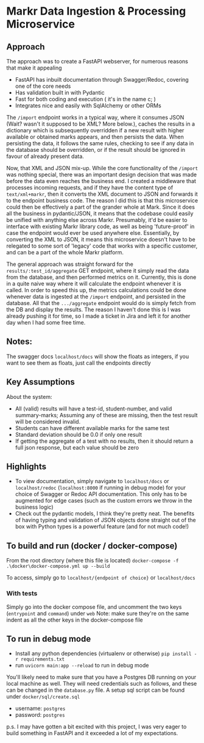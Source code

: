# Markr Data Ingestion & Processing Microservice

## Approach
The approach was to create a FastAPI webserver, for numerous reasons that make it appealing
- FastAPI has inbuilt documentation through Swagger/Redoc, covering one of the core needs
- Has validation built in with Pydantic
- Fast for both coding and execution ( it's in the name c; )
- Integrates nice and easily with SqlAlchemy or other ORMs

The `/import` endpoint works in a typical way, where it consumes JSON (Wait? wasn't it supposed to be XML? More below.), caches the results in a dictionary which is subsequently overridden if a new result with higher available or obtained marks appears, and then persists the data. When persisting the data, it follows the same rules, checking to see if any data in the database should be overridden, or if the result should be ignored in favour of already present data.

Now, that XML and JSON mix-up. While the core functionality of the `/import` was nothing special, there was an important design decision that was made before the data even reaches the business end. I created a middleware that processes incoming requests, and if they have the content type of `text/xml+markr`, then it converts the XML document to JSON and forwards it to the endpoint business code. The reason I did this is that this microservice could then be effectively a part of the grander whole at Mark. Since it does all the business in pydantic/JSON, it means that the codebase could easily be unified with anything else across Markr. Presumably, it'd be easier to interface with existing Markr library code, as well as being 'future-proof' in case the endpoint would ever be used anywhere else. Essentially, by converting the XML to JSON, it means this microservice doesn't have to be relegated to some sort of 'legacy' code that works with a specific customer, and can be a part of the whole Markr platform. 

The general approach was straight forward for the `results/:test_id/aggregate` GET endpoint, where it simply read the data from the database, and then performed metrics on it. Currently, this is done in a quite naive way where it will calculate the endpoint whenever it is called. In order to speed this up, the metrics calculations could be done whenever data is ingested at the `/import` endpoint, and persisted in the database. All that the `.../aggregate` endpoint would do is simply fetch from the DB and display the results. The reason I haven't done this is I was already pushing it for time, so I made a ticket in Jira and left it for another day when I had some free time.

## Notes:
The swagger docs `localhost/docs` will show the floats as integers, if you want to see them as floats, just call the endpoints directly

## Key Assumptions
About the system: 
- All (valid) results will have a test-id, student-number, and valid summary-marks; Assuming any of these are missing, then the test result will be considered invalid.
- Students can have different available marks for the same test 
- Standard deviation should be 0.0 if only one result 
- If getting the aggregate of a test with no results, then it should return a full json response, but each value should be zero

## Highlights
- To view documentation, simply navigate to `localhost/docs` or `localhost/redoc` (`localhost:8000` if running in debug mode) for your choice of Swagger or Redoc API documentation. This only has to be augmented for edge cases (such as the custom errors we throw in the business logic)
- Check out the pydantic models, I think they're pretty neat. The benefits of having typing and validation of JSON objects done straight out of the box with Python types is a powerful feature (and for not much code!)

## To build and run (docker / docker-compose)
From the root directory (where this file is located)
`docker-compose -f .\docker\docker-compose.yml up --build`

To access, simply go to `localhost/{endpoint of choice}` or `localhost/docs`

### With tests
Simply go into the docker compose file, and uncomment the two keys (`entrypoint` and `command`) under `web`
Note: make sure they're on the same indent as all the other keys in the docker-compose file


## To run in debug mode
- Install any python dependencies (virtualenv or otherwise) `pip install -r requirements.txt`
- run `uvicorn main:app --reload` to run in debug mode

You'll likely need to make sure that you have a Postgres DB running on your local machine as well. They will need credentials such as follows, and these can be changed in the `database.py` file. A setup sql script can be found under `docker/sql/create.sql`
- username: `postgres`
- password: `postgres`



p.s. I may have gotten a bit excited with this project, I was very eager to build something in FastAPI and it exceeded a lot of my expectations.